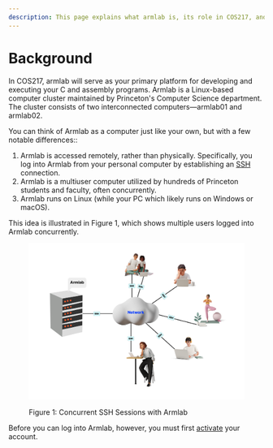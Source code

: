 ```yaml
---
description: This page explains what armlab is, its role in COS217, and how it is accessed.
---
```


# Background

In COS217, armlab will serve as your primary platform for developing and executing your C and assembly programs. Armlab is a Linux-based computer cluster maintained by Princeton's Computer Science department. The cluster consists of two interconnected computers—armlab01 and armlab02.&#x20;

You can think of Armlab as a computer just like your own, but with a few notable differences::

1. Armlab is accessed remotely, rather than physically. Specifically, you log into Armlab from your personal computer by establishing an [SSH](logging-into-armlab/ssh-protocol.md) connection.&#x20;
2. Armlab is a multiuser computer utilized by hundreds of Princeton students and faculty, often concurrently.
3. Armlab runs on Linux (while your PC which likely runs on Windows or macOS). &#x20;

This idea is illustrated in Figure 1, which shows multiple users logged into Armlab concurrently.&#x20;

<figure><img src="../../.gitbook/assets/Group 12 (1) (1).png" alt=""><figcaption><p>Figure 1: Concurrent SSH Sessions with Armlab </p></figcaption></figure>

Before you can log into Armlab, however, you must first [activate](activating-your-armlab-account.md) your account.
